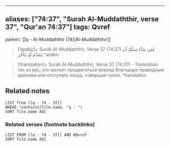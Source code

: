 
---
aliases: ["74:37", "Surah Al-Muddaththir, verse 37", "Qur'an 74:37"]
tags: Qvref
---

parent:: [[q - Al-Muddaththir (74)|Al-Muddaththir]]

> [!arabic]+ Surah Al-Muddaththir, Verse 37 (74:37)
> <span class="quran-arabic">لِمَن شَآءَ مِنكُمْ أَن يَتَقَدَّمَ أَوْ يَتَأَخَّرَ</span>
^arabic

> [!translation]+ Surah Al-Muddaththir, Verse 37 (74:37) - Translation
> тех из вас, кто желает продвигаться вперед благодаря праведным деяниям или отступать назад, совершая грехи.
^translation



## Related notes
```dataview
LIST from [[q - 74 - 37]]
WHERE !contains(file.name, "q - ")
SORT file.name ASC
```

### Related verses (footnote backlinks)
```dataview
LIST FROM [[q - 74 - 37]] AND #Qvref
SORT file.name ASC
```

